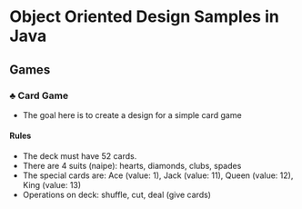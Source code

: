 # Object Oriented Design Samples in Java

## Games

### :clubs: Card Game
 - The goal here is to create a design for a simple card game

#### Rules
 - The deck must have 52 cards.
 - There are 4 suits (naipe): hearts, diamonds, clubs, spades
 - The special cards are: Ace (value: 1), Jack (value: 11), Queen (value: 12), King (value: 13)
 - Operations on deck: shuffle, cut, deal (give cards)
